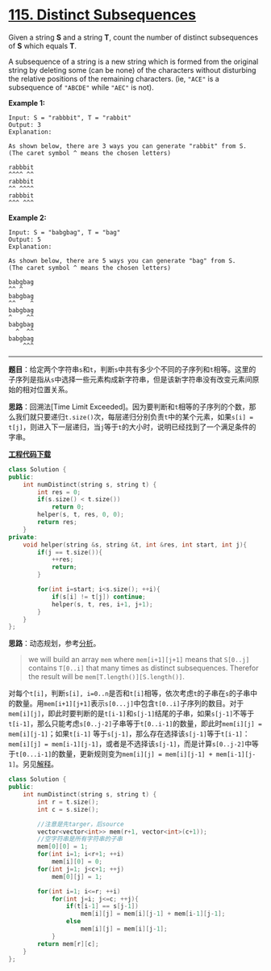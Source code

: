 # [115. Distinct Subsequences](https://leetcode.com/problems/distinct-subsequences/)

Given a string **S** and a string **T**, count the number of distinct subsequences of **S** which equals **T**.

A subsequence of a string is a new string which is formed from the original string by deleting some (can be none) of the characters without disturbing the relative positions of the remaining characters. (ie, `"ACE"` is a subsequence of `"ABCDE"` while `"AEC"` is not).

**Example 1:**

```
Input: S = "rabbbit", T = "rabbit"
Output: 3
Explanation:

As shown below, there are 3 ways you can generate "rabbit" from S.
(The caret symbol ^ means the chosen letters)

rabbbit
^^^^ ^^
rabbbit
^^ ^^^^
rabbbit
^^^ ^^^
```

**Example 2:**

```
Input: S = "babgbag", T = "bag"
Output: 5
Explanation:

As shown below, there are 5 ways you can generate "bag" from S.
(The caret symbol ^ means the chosen letters)

babgbag
^^ ^
babgbag
^^    ^
babgbag
^    ^^
babgbag
  ^  ^^
babgbag
    ^^^
```

-----

**题目**：给定两个字符串`s`和`t`，判断`s`中共有多少个不同的子序列和`t`相等。这里的子序列是指从`s`中选择一些元素构成新字符串，但是该新字符串没有改变元素间原始的相对位置关系。

**思路**：回溯法[Time Limit Exceeded]。因为要判断和`t`相等的子序列的个数，那么我们就只要递归`t.size()`次，每层递归分别负责`t`中的某个元素，如果`s[i] = t[j]`，则进入下一层递归，当`j`等于`t`的大小时，说明已经找到了一个满足条件的字串。

[**工程代码下载**](https://github.com/shenkh/leetcode)

```cpp
class Solution {
public:
    int numDistinct(string s, string t) {
        int res = 0;
        if(s.size() < t.size())
            return 0;
        helper(s, t, res, 0, 0);
        return res;
    }
private:
    void helper(string &s, string &t, int &res, int start, int j){
        if(j == t.size()){
            ++res;
            return;
        }

        for(int i=start; i<s.size(); ++i){
            if(s[i] != t[j]) continue;
            helper(s, t, res, i+1, j+1);
        }
    }
};
```

**思路**：动态规划，参考[分析](https://leetcode.com/problems/distinct-subsequences/discuss/37327/Easy-to-understand-DP-in-Java)。

> we will build an array `mem` where `mem[i+1][j+1]` means that `S[0..j]` contains `T[0..i]` that many times as distinct subsequences. Therefor the result will be `mem[T.length()][S.length()]`.

对每个`t[i]`，判断`s[i], i=0..n`是否和`t[i]`相等，依次考虑`t`的子串在`s`的子串中的数量。用`mem[i+1][j+1]`表示`s[0...j]`中包含`t[0..i]`子序列的数目。对于`mem[i][j]`，即此时要判断的是`t[i-1]`和`s[j-1]`结尾的子串，如果`s[j-1]`不等于`t[i-1]`，那么只能考虑`s[0..j-2]`子串等于`t[0..i-1]`的数量，即此时`mem[i][j] = mem[i][j-1]`；如果`t[i-1]` 等于`s[j-1]`，那么存在选择该`s[j-1]`等于`t[i-1]`：`mem[i][j] = mem[i-1][j-1]`，或者是不选择该`s[j-1]`，而是计算`s[0..j-2]`中等于`t[0...i-1]`的数量，更新规则变为`mem[i][j] = mem[i][j-1] + mem[i-1][j-1]`。另见[解释](https://leetcode.com/problems/distinct-subsequences/discuss/37327/Easy-to-understand-DP-in-Java/35364)。

```cpp
class Solution {
public:
    int numDistinct(string s, string t) {
        int r = t.size();
        int c = s.size();

        //注意是先targer，后source
        vector<vector<int>> mem(r+1, vector<int>(c+1));
        //空字符串是所有字符串的子串
        mem[0][0] = 1;
        for(int i=1; i<r+1; ++i)
            mem[i][0] = 0;
        for(int j=1; j<c+1; ++j)
            mem[0][j] = 1;

        for(int i=1; i<=r; ++i)
            for(int j=i; j<=c; ++j){
                if(t[i-1] == s[j-1])
                    mem[i][j] = mem[i][j-1] + mem[i-1][j-1];
                else
                    mem[i][j] = mem[i][j-1];
            }
        return mem[r][c];
    }
};
```
